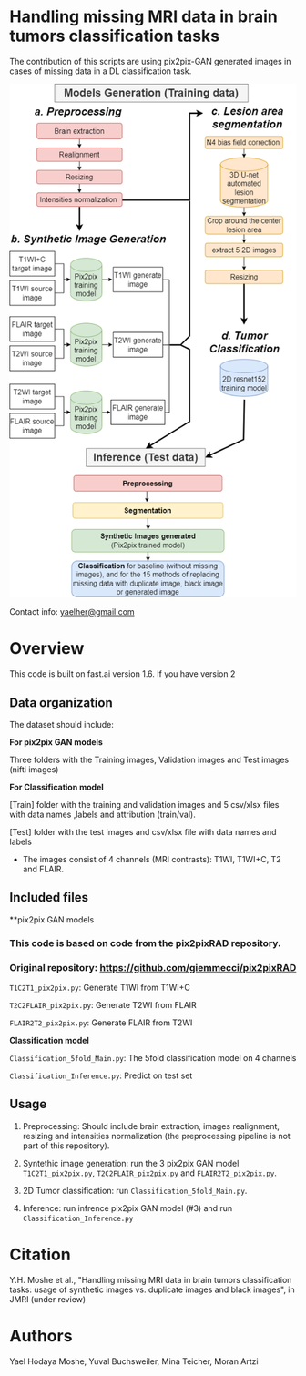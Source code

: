 # Handling missing MRI data in brain tumors classification tasks

The contribution of this scripts are using pix2pix-GAN generated images in cases of missing data in a DL classification task.

![Model](Figure.png)

Contact info: yaelher@gmail.com
# Overview
This code is built on fast.ai version 1.6. If you have version 2

## Data organization
The dataset should include:

**For pix2pix GAN models**

Three folders with the Training images, Validation images and Test images (nifti images) 

**For Classification model**

[Train] folder with the training and validation images and 5 csv/xlsx files with data names ,labels and attribution (train/val).
 
[Test] folder with the test images and csv/xlsx file with data names and labels 

* The images consist of 4 channels (MRI contrasts): T1WI, T1WI+C, T2 and FLAIR.

## Included files

**pix2pix GAN models
### This code is based on code from the pix2pixRAD repository.
### Original repository: https://github.com/giemmecci/pix2pixRAD

<code>T1C2T1_pix2pix.py</code>: Generate T1WI from T1WI+C

<code>T2C2FLAIR_pix2pix.py</code>: Generate T2WI from FLAIR

<code>FLAIR2T2_pix2pix.py</code>: Generate FLAIR from T2WI

**Classification model**

<code>Classification_5fold_Main.py</code>: The 5fold classification model on 4 channels

<code>Classification_Inference.py</code>: Predict on test set

## Usage

1. Preprocessing: Should include brain extraction, images realignment, resizing and intensities normalization (the preprocessing pipeline is not part of this repository).

2. Syntethic image generation: run the 3 pix2pix GAN model <code>T1C2T1_pix2pix.py</code>, <code>T2C2FLAIR_pix2pix.py</code> and <code>FLAIR2T2_pix2pix.py</code>.  

3. 2D Tumor classification: run <code>Classification_5fold_Main.py</code>.

4. Inference: run infrence pix2pix GAN model (#3) and run <code>Classification_Inference.py</code>

# Citation
Y.H. Moshe et al., "Handling missing MRI data in brain tumors classification tasks: usage of synthetic images vs. duplicate images and black images", in JMRI (under review) 


# Authors
Yael Hodaya Moshe, Yuval Buchsweiler, Mina Teicher, Moran Artzi

